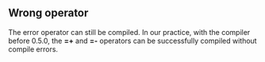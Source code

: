 ## Wrong operator
The error operator can still be compiled. In our practice, with the compiler before 0.5.0, the **=+** and **=-** operators can be successfully compiled without compile errors.